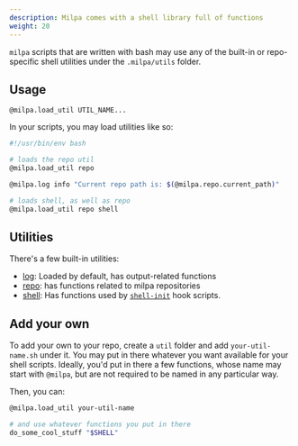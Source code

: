```yaml
---
description: Milpa comes with a shell library full of functions
weight: 20
---
```

`milpa` scripts that are written with bash may use any of the built-in or repo-specific shell utilities under the `.milpa/utils` folder.

## Usage

`@milpa.load_util UTIL_NAME...`

In your scripts, you may load utilities like so:

```sh
#!/usr/bin/env bash

# loads the repo util
@milpa.load_util repo

@milpa.log info "Current repo path is: $(@milpa.repo.current_path)"

# loads shell, as well as repo
@milpa.load_util repo shell
```

## Utilities

There's a few built-in utilities:

- [log](log): Loaded by default, has output-related functions
- [repo](repo): has functions related to milpa repositories
- [shell](shell): Has functions used by [`shell-init`](/.milpa/help/docs/milpa/repo/hooks/#shell-initsh) hook scripts.

## Add your own

To add your own to your repo, create a `util` folder and add `your-util-name.sh` under it. You may put in there whatever you want available for your shell scripts. Ideally, you'd put in there a few functions, whose name may start with `@milpa`, but are not required to be named in any particular way.

Then, you can:

```sh
@milpa.load_util your-util-name

# and use whatever functions you put in there
do_some_cool_stuff "$SHELL"
```
